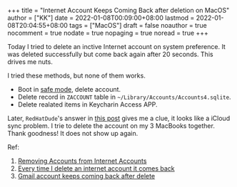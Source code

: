 +++
title = "Internet Account Keeps Coming Back after deletion on MacOS"
author = ["KK"]
date = 2022-01-08T00:09:00+08:00
lastmod = 2022-01-08T20:04:55+08:00
tags = ["MacOS"]
draft = false
noauthor = true
nocomment = true
nodate = true
nopaging = true
noread = true
+++

Today I tried to delete an inctive Internet account on system preference. It was deleted successfully but come back again after 20 seconds. This drives me nuts.

I tried these methods, but none of them works.

-   Boot in [safe mode](https://support.apple.com/en-us/HT201262), delete account.
-   Delete record in `ZACCOUNT` table in `~/Library/Accounts/Accounts4.sqlite`.
-   Delete realated items in Keycharin Access APP.

Later, `RedHatDude`'s answer in [this post](https://discussions.apple.com/thread/252924363?login=true) gives me a clue, it looks like a iCloud sync problem. I trie to delete the account on my 3 MacBooks together. Thank goodness! It does not show up again.

Ref:

1.  [Removing Accounts from Internet Accounts](https://community.jamf.com/t5/jamf-pro/removing-accounts-from-internet-accounts/td-p/179654)
2.  [Every time I delete an internet account it comes back](https://www.twit.community/t/every-time-i-delete-an-internet-account-it-comes-back/9914)
3.  [Gmail account keeps coming back after delete](https://discussions.apple.com/thread/252924363?login=true)